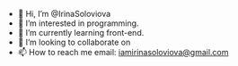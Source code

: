 - 👋 Hi, I’m @IrinaSoloviova
- 👀 I’m interested in programming.
- 🌱 I’m currently learning front-end.
- 💞️ I’m looking to collaborate on
- 📫 How to reach me email: iamirinasoloviova@gmail.com

<!---
IrinaSoloviova/IrinaSoloviova is a ✨ special ✨ repository because its `README.md` (this file) appears on your GitHub profile.
You can click the Preview link to take a look at your changes.
--->
